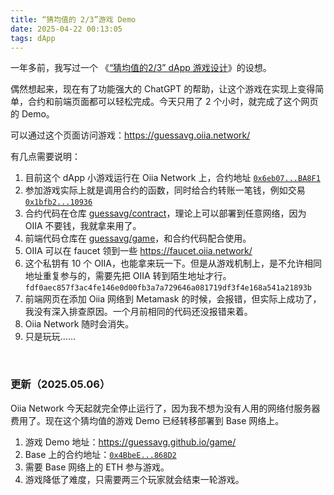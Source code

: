 ```yaml
---
title: “猜均值的 2/3”游戏 Demo
date: 2025-04-22 00:13:05
tags: dApp
---
```


一年多前，我写过一个 《[“猜均值的2/3” dApp 游戏设计](/2022/12/27/“猜均值的2-3”dApp-游戏设计/)》的设想。

偶然想起来，现在有了功能强大的 ChatGPT 的帮助，让这个游戏在实现上变得简单，合约和前端页面都可以轻松完成。今天只用了 2 个小时，就完成了这个网页的 Demo。

可以通过这个页面访问游戏：https://guessavg.oiia.network/

有几点需要说明：

1. 目前这个 dApp 小游戏运行在 Oiia Network 上，合约地址 [`0x6eb07...BA8F1`](https://explorer.oiia.network/account/0x6eb079C9D3005Bd596E8a0E5065fA33C80aBA8F1)
2. 参加游戏实际上就是调用合约的函数，同时给合约转账一笔钱，例如交易 [`0x1bfb2...10936`](https://explorer.oiia.network/tx/0x1bfb286c9ed796e16870cc36488bd3c11db6eef43e34c425e58ac76715010936)
2. 合约代码在仓库 [guessavg/contract](https://github.com/guessavg/contract)，理论上可以部署到任意网络，因为 OIIA 不要钱，我就拿来用了。
3. 前端代码仓库在 [guessavg/game](https://github.com/guessavg/game)，和合约代码配合使用。
4. OIIA 可以在 faucet 领到一些 https://faucet.oiia.network/
5. 这个私钥有 10 个 OIIA，也能拿来玩一下。但是从游戏机制上，是不允许相同地址重复参与的，需要先把 OIIA 转到陌生地址才行。 `fdf0aec857f3ac4fe146e0d00fb3a7a729646a081719df3f4e168a541a21893b`
6. 前端网页在添加 Oiia 网络到 Metamask 的时候，会报错，但实际上成功了，我没有深入排查原因。一个月前相同的代码还没报错来着。
7. Oiia Network 随时会消失。
8. 只是玩玩……

<br>

### 更新（2025.05.06）

Oiia Network 今天起就完全停止运行了，因为我不想为没有人用的网络付服务器费用了。现在这个猜均值的游戏 Demo 已经转移部署到 Base 网络上。

1. 游戏 Demo 地址：[https://guessavg.github.io/game/   ](https://guessavg.github.io/game/   )
2. Base 上的合约地址：[`0x4BbeE...868D2`](https://basescan.org/address/0x4BbeE9F876ff56832E724DC9a7bD06538C8868D2)
3. 需要 Base 网络上的 ETH 参与游戏。
4. 游戏降低了难度，只需要两三个玩家就会结束一轮游戏。
